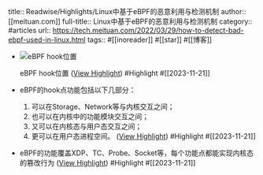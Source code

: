title:: Readwise/Highlights/Linux中基于eBPF的恶意利用与检测机制
author:: [[meituan.com]]
full-title:: Linux中基于eBPF的恶意利用与检测机制
category:: #articles
url:: https://tech.meituan.com/2022/03/29/how-to-detect-bad-ebpf-used-in-linux.html
tags:: #[[inoreader]] #[[star]] #[[博客]]

- ![eBPF hook位置](https://p0.meituan.net/travelcube/5d1334dbd4bdc0a5c12aeaafcc0297e9478380.png)
  
  eBPF hook位置 ([View Highlight](https://read.readwise.io/read/01hfqv4mn24717zsw0e8kayrf6)) #Highlight #[[2023-11-21]]
- eBPF的hook点功能包括以下几部分：
  
  1.  可以在Storage、Network等与内核交互之间；
  2.  也可以在内核中的功能模块交互之间；
  3.  又可以在内核态与用户态交互之间；
  4.  更可以在用户态进程空间。 ([View Highlight](https://read.readwise.io/read/01hfqv5t4rnxtpa3qgpvzcamxy)) #Highlight #[[2023-11-21]]
- eBPF的功能覆盖XDP、TC、Probe、Socket等，每个功能点都能实现内核态的篡改行为 ([View Highlight](https://read.readwise.io/read/01hfqv5ebq33kvrre659thpcz3)) #Highlight #[[2023-11-21]]